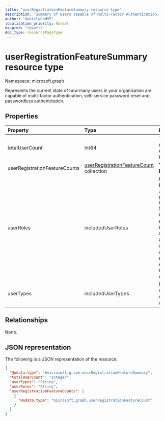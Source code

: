 ```yaml
---
title: "userRegistrationFeatureSummary resource type"
description: "Summary of users capable of Multi-Factor Authentication, Self-Service Password Reset, and Passwordless authentication."
author: "danielwood95"
localization_priority: Normal
ms.prod: "reports"
doc_type: resourcePageType
---
```


# userRegistrationFeatureSummary resource type

Namespace: microsoft.graph

Represents the current state of how many users in your organization are capable of multi-factor authentication, self-service password reset and passwordless authentication.

## Properties
|Property|Type|Description|
|:---|:---|:---|
|totalUserCount|Int64|Total number of users accounts, excluding those that are blocked|
|userRegistrationFeatureCounts|[userRegistrationFeatureCount](../resources/userregistrationfeaturecount.md) collection|**TODO: Add Description**|
|userRoles|includedUserRoles|User role type. Possible values are: `all`, `privilegedAdmin` (e.g. Global admin, Security admin, Conditional Access admin, Exchange admin, SharePoint admin, Helpdesk admin, Billing admin, User admin, and Authentication admin), `admin` (any Azure AD admin role), `user`, `unknownFutureValue`.|
|userTypes|includedUserTypes|User type. Possible values are: `all`, `member`, `guest`, `unknownFutureValue`.|

## Relationships
None.

## JSON representation
The following is a JSON representation of the resource.
<!-- {
  "blockType": "resource",
  "@odata.type": "microsoft.graph.userRegistrationFeatureSummary"
}
-->
``` json
{
  "@odata.type": "#microsoft.graph.userRegistrationFeatureSummary",
  "totalUserCount": "Integer",
  "userTypes": "String",
  "userRoles": "String",
  "userRegistrationFeatureCounts": [
    {
      "@odata.type": "microsoft.graph.userRegistrationFeatureCount"
    }
  ]
}
```
